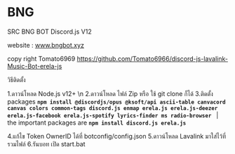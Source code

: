 # BNG
SRC BNG BOT Discord.js V12

website : www.bngbot.xyz


copy right Tomato6969
https://github.com/Tomato6966/discord-js-lavalink-Music-Bot-erela-js

วิธีติดตั้ง

1.ดาวน์โหลด Node.js v12+ \n
2.ดาวน์โหลด ไฟล์ Zip หรือ ใช้ git clone ก็ได้
3.ติดตั้ง packages 
**`npm install @discordjs/opus @ksoft/api ascii-table canvacord canvas colors common-tags discord.js enmap erela.js erela.js-deezer erela.js-facebook erela.js-spotify lyrics-finder ms radio-browser `**     |  the important packages are   **`npm install discord.js erela.js`**

4.แก้ไข Token OwnerID ได้ที่ botconfig/config.json
5.ดาวน์โหลด Lavalink มาใส่ไว้ที่รวมไฟล์
6.รันบอท เปิด start.bat

